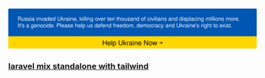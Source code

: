 [![Stand With Ukraine](https://raw.githubusercontent.com/vshymanskyy/StandWithUkraine/main/banner2-direct.svg)](https://vshymanskyy.github.io/StandWithUkraine/)

### [laravel mix standalone with tailwind](https://github.com/NormanHuth/laravel-mix-standalone-w-tailwind)
